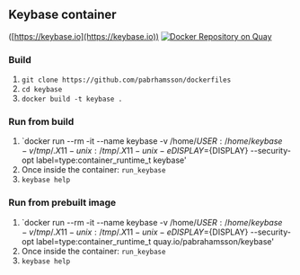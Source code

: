 ## Keybase container
([https://keybase.io](https://keybase.io))
[![Docker Repository on Quay](https://quay.io/repository/pabrahamsson/keybase/status?token=7981537d-f610-4289-97d9-55e5432d9fa8 "Docker Repository on Quay")](https://quay.io/repository/pabrahamsson/keybase)

### Build
1. `git clone https://github.com/pabrhamsson/dockerfiles`
2. `cd keybase`
3. `docker build -t keybase .`

### Run from build
1. `docker run --rm -it --name keybase -v /home/${USER}:/home/keybase -v /tmp/.X11-unix:/tmp/.X11-unix -e DISPLAY=${DISPLAY} --security-opt label=type:container_runtime_t keybase'
2. Once inside the container: `run_keybase`
3. `keybase help`

### Run from prebuilt image
1. `docker run --rm -it --name keybase -v /home/${USER}:/home/keybase -v /tmp/.X11-unix:/tmp/.X11-unix -e DISPLAY=${DISPLAY} --security-opt label=type:container_runtime_t quay.io/pabrahamsson/keybase'
2. Once inside the container: `run_keybase`
3. `keybase help`
